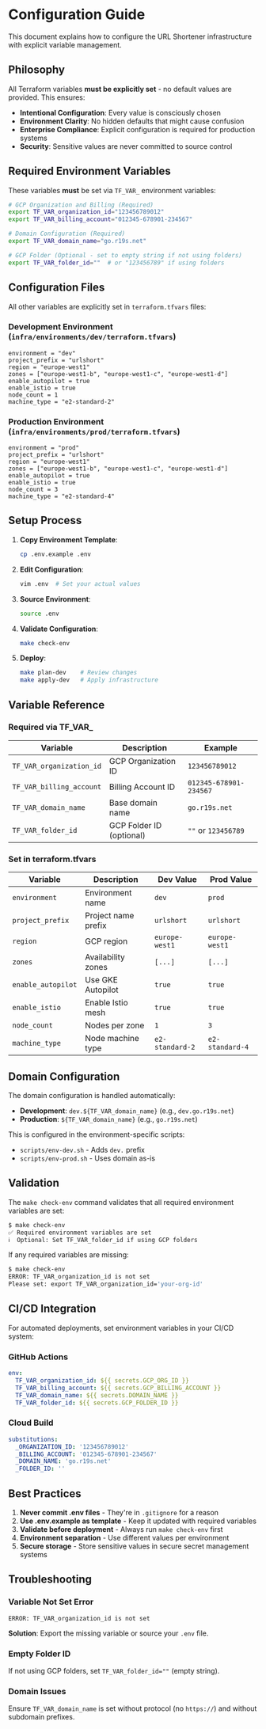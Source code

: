 # Configuration Guide

This document explains how to configure the URL Shortener infrastructure with explicit variable management.

## Philosophy

All Terraform variables **must be explicitly set** - no default values are provided. This ensures:

- **Intentional Configuration**: Every value is consciously chosen
- **Environment Clarity**: No hidden defaults that might cause confusion
- **Enterprise Compliance**: Explicit configuration is required for production systems
- **Security**: Sensitive values are never committed to source control

## Required Environment Variables

These variables **must** be set via `TF_VAR_` environment variables:

```bash
# GCP Organization and Billing (Required)
export TF_VAR_organization_id="123456789012"
export TF_VAR_billing_account="012345-678901-234567"

# Domain Configuration (Required)
export TF_VAR_domain_name="go.r19s.net"

# GCP Folder (Optional - set to empty string if not using folders)
export TF_VAR_folder_id=""  # or "123456789" if using folders
```

## Configuration Files

All other variables are explicitly set in `terraform.tfvars` files:

### Development Environment (`infra/environments/dev/terraform.tfvars`)
```hcl
environment = "dev"
project_prefix = "urlshort"
region = "europe-west1"
zones = ["europe-west1-b", "europe-west1-c", "europe-west1-d"]
enable_autopilot = true
enable_istio = true
node_count = 1
machine_type = "e2-standard-2"
```

### Production Environment (`infra/environments/prod/terraform.tfvars`)
```hcl
environment = "prod"
project_prefix = "urlshort"
region = "europe-west1"
zones = ["europe-west1-b", "europe-west1-c", "europe-west1-d"]
enable_autopilot = true
enable_istio = true
node_count = 3
machine_type = "e2-standard-4"
```

## Setup Process

1. **Copy Environment Template**:
   ```bash
   cp .env.example .env
   ```

2. **Edit Configuration**:
   ```bash
   vim .env  # Set your actual values
   ```

3. **Source Environment**:
   ```bash
   source .env
   ```

4. **Validate Configuration**:
   ```bash
   make check-env
   ```

5. **Deploy**:
   ```bash
   make plan-dev    # Review changes
   make apply-dev   # Apply infrastructure
   ```

## Variable Reference

### Required via TF_VAR_
| Variable | Description | Example |
|----------|-------------|---------|
| `TF_VAR_organization_id` | GCP Organization ID | `123456789012` |
| `TF_VAR_billing_account` | Billing Account ID | `012345-678901-234567` |
| `TF_VAR_domain_name` | Base domain name | `go.r19s.net` |
| `TF_VAR_folder_id` | GCP Folder ID (optional) | `""` or `123456789` |

### Set in terraform.tfvars
| Variable | Description | Dev Value | Prod Value |
|----------|-------------|-----------|------------|
| `environment` | Environment name | `dev` | `prod` |
| `project_prefix` | Project name prefix | `urlshort` | `urlshort` |
| `region` | GCP region | `europe-west1` | `europe-west1` |
| `zones` | Availability zones | `[...]` | `[...]` |
| `enable_autopilot` | Use GKE Autopilot | `true` | `true` |
| `enable_istio` | Enable Istio mesh | `true` | `true` |
| `node_count` | Nodes per zone | `1` | `3` |
| `machine_type` | Node machine type | `e2-standard-2` | `e2-standard-4` |

## Domain Configuration

The domain configuration is handled automatically:

- **Development**: `dev.${TF_VAR_domain_name}` (e.g., `dev.go.r19s.net`)
- **Production**: `${TF_VAR_domain_name}` (e.g., `go.r19s.net`)

This is configured in the environment-specific scripts:
- `scripts/env-dev.sh` - Adds `dev.` prefix
- `scripts/env-prod.sh` - Uses domain as-is

## Validation

The `make check-env` command validates that all required environment variables are set:

```bash
$ make check-env
✅ Required environment variables are set
ℹ️  Optional: Set TF_VAR_folder_id if using GCP folders
```

If any required variables are missing:

```bash
$ make check-env
ERROR: TF_VAR_organization_id is not set
Please set: export TF_VAR_organization_id='your-org-id'
```

## CI/CD Integration

For automated deployments, set environment variables in your CI/CD system:

### GitHub Actions
```yaml
env:
  TF_VAR_organization_id: ${{ secrets.GCP_ORG_ID }}
  TF_VAR_billing_account: ${{ secrets.GCP_BILLING_ACCOUNT }}
  TF_VAR_domain_name: ${{ secrets.DOMAIN_NAME }}
  TF_VAR_folder_id: ${{ secrets.GCP_FOLDER_ID }}
```

### Cloud Build
```yaml
substitutions:
  _ORGANIZATION_ID: '123456789012'
  _BILLING_ACCOUNT: '012345-678901-234567'
  _DOMAIN_NAME: 'go.r19s.net'
  _FOLDER_ID: ''
```

## Best Practices

1. **Never commit .env files** - They're in `.gitignore` for a reason
2. **Use .env.example as template** - Keep it updated with required variables
3. **Validate before deployment** - Always run `make check-env` first
4. **Environment separation** - Use different values per environment
5. **Secure storage** - Store sensitive values in secure secret management systems

## Troubleshooting

### Variable Not Set Error
```
ERROR: TF_VAR_organization_id is not set
```
**Solution**: Export the missing variable or source your `.env` file.

### Empty Folder ID
If not using GCP folders, set `TF_VAR_folder_id=""` (empty string).

### Domain Issues
Ensure `TF_VAR_domain_name` is set without protocol (no `https://`) and without subdomain prefixes.